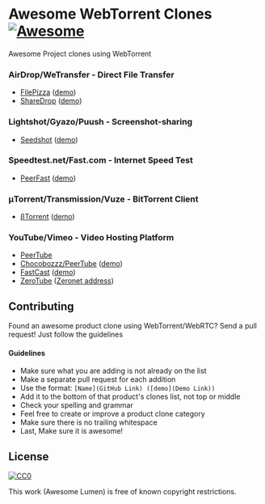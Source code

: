 # Awesome WebTorrent Clones [![Awesome](https://cdn.rawgit.com/sindresorhus/awesome/d7305f38d29fed78fa85652e3a63e154dd8e8829/media/badge.svg)](https://github.com/sindresorhus/awesome)
Awesome Project clones using WebTorrent

### AirDrop/WeTransfer - Direct File Transfer
- [FilePizza](https://github.com/kern/filepizza) ([demo](https://file.pizza/))
- [ShareDrop](https://github.com/cowbell/sharedrop) ([demo](https://www.sharedrop.io/))

### Lightshot/Gyazo/Puush - Screenshot-sharing
- [Seedshot](https://github.com/twobucks/seedshot) ([demo](http://seedshot.io/))

### Speedtest.net/Fast.com - Internet Speed Test
- [PeerFast](https://github.com/DiegoRBaquero/PeerFast) ([demo](https://diegorbaquero.github.io/PeerFast/))

### μTorrent/Transmission/Vuze - BitTorrent Client
- [βTorrent](https://github.com/DiegoRBaquero/BTorrent) ([demo](https://btorrent.xyz))

### YouTube/Vimeo - Video Hosting Platform
- [PeerTube](https://peertube.btorrent.xyz)
- [Chocobozzz/PeerTube](https://github.com/Chocobozzz/PeerTube) ([demo](http://peertube.cpy.re/))
- [FastCast](https://github.com/fastcast/fastcast) ([demo](http://fastcast.nz/))
- [ZeroTube](https://github.com/rllola/zeroTube) ([Zeronet address](http://127.0.0.1:43110/1FUQPLXHimgCvYHH7v3bJXspJ7bMBUXcEb))

## Contributing
Found an awesome product clone using WebTorrent/WebRTC? Send a pull request! Just follow the guidelines

#### Guidelines

* Make sure what you are adding is not already on the list
* Make a separate pull request for each addition
* Use the format: `[Name](GitHub Link) ([demo](Demo Link))`
* Add it to the bottom of that product's clones list, not top or middle
* Check your spelling and grammar
* Feel free to create or improve a product clone category
* Make sure there is no trailing whitespace
* Last, Make sure it is awesome!

## License

[![CC0](https://i.creativecommons.org/p/zero/1.0/88x31.png)](https://creativecommons.org/publicdomain/zero/1.0/)

This work (Awesome Lumen) is free of known copyright restrictions.

